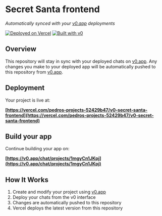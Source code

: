 # Secret Santa frontend

*Automatically synced with your [v0.app](https://v0.app) deployments*

[![Deployed on Vercel](https://img.shields.io/badge/Deployed%20on-Vercel-black?style=for-the-badge&logo=vercel)](https://vercel.com/pedros-projects-52429b47/v0-secret-santa-frontend)
[![Built with v0](https://img.shields.io/badge/Built%20with-v0.app-black?style=for-the-badge)](https://v0.app/chat/projects/1mgyCn1JKpj)

## Overview

This repository will stay in sync with your deployed chats on [v0.app](https://v0.app).
Any changes you make to your deployed app will be automatically pushed to this repository from [v0.app](https://v0.app).

## Deployment

Your project is live at:

**[https://vercel.com/pedros-projects-52429b47/v0-secret-santa-frontend](https://vercel.com/pedros-projects-52429b47/v0-secret-santa-frontend)**

## Build your app

Continue building your app on:

**[https://v0.app/chat/projects/1mgyCn1JKpj](https://v0.app/chat/projects/1mgyCn1JKpj)**

## How It Works

1. Create and modify your project using [v0.app](https://v0.app)
2. Deploy your chats from the v0 interface
3. Changes are automatically pushed to this repository
4. Vercel deploys the latest version from this repository